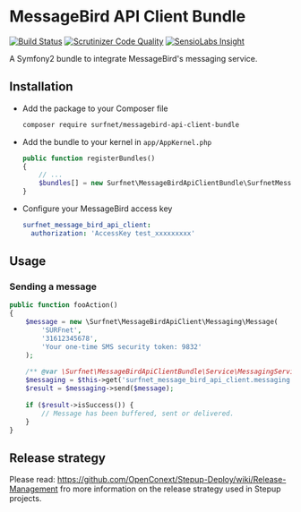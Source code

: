 # MessageBird API Client Bundle
[![Build Status](https://travis-ci.org/SURFnet/messagebird-api-client-bundle.svg)](https://travis-ci.org/SURFnet/messagebird-api-client-bundle) [![Scrutinizer Code Quality](https://scrutinizer-ci.com/g/SURFnet/messagebird-api-client-bundle/badges/quality-score.png?b=develop)](https://scrutinizer-ci.com/g/SURFnet/messagebird-api-client-bundle/?branch=develop) [![SensioLabs Insight](https://insight.sensiolabs.com/projects/12ce0c8c-26c1-4d08-bca3-563f04519936/mini.png)](https://insight.sensiolabs.com/projects/12ce0c8c-26c1-4d08-bca3-563f04519936)

A Symfony2 bundle to integrate MessageBird's messaging service.

## Installation

 * Add the package to your Composer file
    ```sh
    composer require surfnet/messagebird-api-client-bundle
    ```

 * Add the bundle to your kernel in `app/AppKernel.php`
    ```php
    public function registerBundles()
    {
        // ...
        $bundles[] = new Surfnet\MessageBirdApiClientBundle\SurfnetMessageBirdApiClientBundle;
    }
    ```

 * Configure your MessageBird access key
    ```yml
    surfnet_message_bird_api_client:
      authorization: 'AccessKey test_xxxxxxxxx'
    ```

## Usage

### Sending a message

```php
public function fooAction()
{
    $message = new \Surfnet\MessageBirdApiClient\Messaging\Message(
        'SURFnet',
        '31612345678',
        'Your one-time SMS security token: 9832'
    );
    
    /** @var \Surfnet\MessageBirdApiClientBundle\Service\MessagingService $messaging */
    $messaging = $this->get('surfnet_message_bird_api_client.messaging');
    $result = $messaging->send($message);
    
    if ($result->isSuccess()) {
        // Message has been buffered, sent or delivered.
    }
}
```

## Release strategy
Please read: https://github.com/OpenConext/Stepup-Deploy/wiki/Release-Management fro more information on the release strategy used in Stepup projects.
